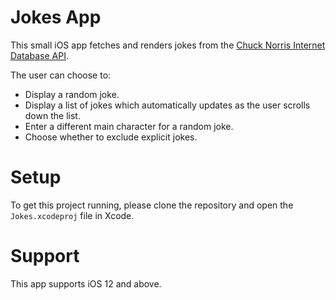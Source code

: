 # Jokes App
This small iOS app fetches and renders jokes from the [Chuck Norris Internet Database API](http://www.icndb.com/api/).

The user can choose to:
- Display a random joke.
- Display a list of jokes which automatically updates as the user scrolls down the list.
- Enter a different main character for a random joke.
- Choose whether to exclude explicit jokes.

# Setup
To get this project running, please clone the repository and open the `Jokes.xcodeproj` file in Xcode.

# Support
This app supports iOS 12 and above.